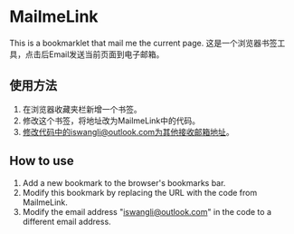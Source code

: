 # MailmeLink
This is a bookmarklet that mail me the current page.
这是一个浏览器书签工具，点击后Email发送当前页面到电子邮箱。
## 使用方法 
1. 在浏览器收藏夹栏新增一个书签。
2. 修改这个书签，将地址改为MailmeLink中的代码。
3. 修改代码中的iswangli@outlook.com为其他接收邮箱地址。
## How to use
1. Add a new bookmark to the browser's bookmarks bar.
2. Modify this bookmark by replacing the URL with the code from MailmeLink.
3. Modify the email address "iswangli@outlook.com" in the code to a different email address.
